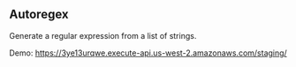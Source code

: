 ## Autoregex

Generate a regular expression from a list of strings.

Demo: https://3ye13urqwe.execute-api.us-west-2.amazonaws.com/staging/
